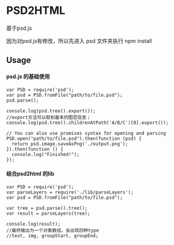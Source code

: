 # PSD2HTML #

基于psd.js

因为对psd.js有修改，所以先进入 psd 文件夹执行 npm install

## Usage ##

#### psd.js 的基础使用 ####


	var PSD = require('psd');
	var psd = PSD.fromFile("path/to/file.psd");
	psd.parse();
	
	console.log(psd.tree().export());
	//export方法可以取到基本的图层信息；
	console.log(psd.tree().childrenAtPath('A/B/C')[0].export());
	
	// You can also use promises syntax for opening and parsing
	PSD.open("path/to/file.psd").then(function (psd) {
	  return psd.image.saveAsPng('./output.png');
	}).then(function () {
	  console.log("Finished!");
	});

#### 结合psd2html 的lib ####

	var PSD = require('psd');
	var parseLayers = require('./lib/parseLayers');
	var psd = PSD.fromFile("path/to/file.psd");

	var tree = psd.parse().tree();
	var result = parseLayers(tree);

	console.log(result);
	//最终输出为一个对象数组，会出现四种type
	//text, img, groupStart, groupEnd; 